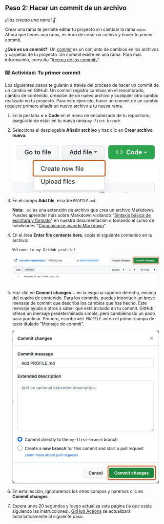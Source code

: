 <!--
  <<< Author notes: Step 2 >>>
  Start this step by acknowledging the previous step.
  Define terms and link to docs.github.com.
-->

## Paso 2: Hacer un commit de un archivo

_¡Has creado una rama! :tada:_

Crear una rama te permite editar tu proyecto sin cambiar la rama `main`. Ahora que tienes una rama, es hora de crear un archivo y hacer tu primer commit.

**¿Qué es un commit?**: Un _[commit](https://docs.github.com/pull-requests/committing-changes-to-your-project/creating-and-editing-commits/about-commits)_ es un conjunto de cambios en los archivos y carpetas de tu proyecto. Un commit existe en una rama. Para más información, consulta "[Acerca de los commits](https://docs.github.com/es/pull-requests/committing-changes-to-your-project/creating-and-editing-commits/about-commits)".

### :keyboard: Actividad: Tu primer commit

Los siguientes pasos te guiarán a través del proceso de hacer un commit de un cambio en GitHub. Un commit registra cambios en el renombrado, cambio de contenido, creación de un nuevo archivo y cualquier otro cambio realizado en tu proyecto. Para este ejercicio, hacer un commit de un cambio requiere primero añadir un nuevo archivo a tu nueva rama.

1. En la pestaña **< > Code** en el menú de encabezado de tu repositorio, asegúrate de estar en tu nueva rama `my-first-branch`.

2. Selecciona el desplegable **Añadir archivo** y haz clic en **Crear archivo nuevo**.

   ![opción crear archivo nuevo](/images/create-new-file.png)

3. En el campo **Add file**, escribe `PROFILE.md`.

   **Nota:** `.md` es una extensión de archivo que crea un archivo Markdown. Puedes aprender más sobre Markdown visitando "[Sintaxis básica de escritura y formato](https://docs.github.com/es/get-started/writing-on-github/getting-started-with-writing-and-formatting-on-github/basic-writing-and-formatting-syntax)" en nuestra documentación o tomando el curso de habilidades "[Comunicarse usando Markdown](https://github.com/skills/communicate-using-markdown)".

4. En el área **Enter file contents here**, copia el siguiente contenido en tu archivo:

   ```
   Welcome to my GitHub profile!
   ```

   <img alt="profile.md file screenshot" src="/images/my-profile-file.png"/>

5. Haz clic en **Commit changes...** en la esquina superior derecha, encima del cuadro de contenido. Para los commits, puedes introducir un breve mensaje de commit que describa los cambios que has hecho. Este mensaje ayuda a otros a saber qué está incluido en tu commit. GitHub ofrece un mensaje predeterminado simple, pero cambiémoslo un poco para practicar. Primero, escribe `Add PROFILE.md` en el primer campo de texto titulado "Mensaje de commit".

   <img alt="captura de pantalla de añadir un nuevo archivo con un mensaje de commit" src="/images/commit-full-screen.png" />

6. En esta lección, ignoraremos los otros campos y haremos clic en **Commit changes**.
7. Espera unos 20 segundos y luego actualiza esta página (la que estás siguiendo las instrucciones). [GitHub Actions](https://docs.github.com/es/actions) se actualizará automáticamente al siguiente paso.